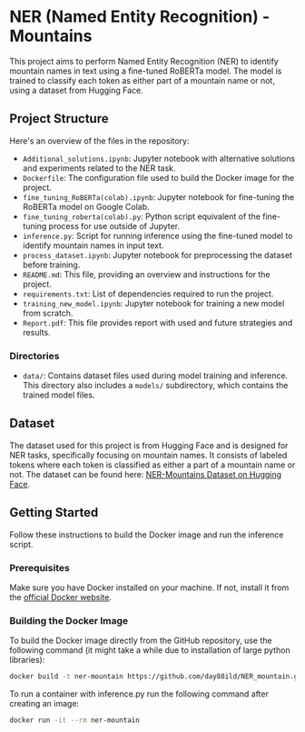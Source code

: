 # NER (Named Entity Recognition) - Mountains

This project aims to perform Named Entity Recognition (NER) to identify mountain names in text using a fine-tuned RoBERTa model. The model is trained to classify each token as either part of a mountain name or not, using a dataset from Hugging Face.

## Project Structure

Here's an overview of the files in the repository:

- `Additional_solutions.ipynb`: Jupyter notebook with alternative solutions and experiments related to the NER task.
- `Dockerfile`: The configuration file used to build the Docker image for the project.
- `fine_tuning_RoBERTa(colab).ipynb`: Jupyter notebook for fine-tuning the RoBERTa model on Google Colab.
- `fine_tuning_roberta(colab).py`: Python script equivalent of the fine-tuning process for use outside of Jupyter.
- `inference.py`: Script for running inference using the fine-tuned model to identify mountain names in input text.
- `process_dataset.ipynb`: Jupyter notebook for preprocessing the dataset before training.
- `README.md`: This file, providing an overview and instructions for the project.
- `requirements.txt`: List of dependencies required to run the project.
- `training_new_model.ipynb`: Jupyter notebook for training a new model from scratch.
- `Report.pdf`: This file provides report with used and future strategies and results.

### Directories

- `data/`: Contains dataset files used during model training and inference. This directory also includes a `models/` subdirectory, which contains the trained model files.

## Dataset

The dataset used for this project is from Hugging Face and is designed for NER tasks, specifically focusing on mountain names. It consists of labeled tokens where each token is classified as either a part of a mountain name or not. The dataset can be found here: [NER-Mountains Dataset on Hugging Face](https://huggingface.co/datasets/telord/ner-mountains-first-dataset).

## Getting Started

Follow these instructions to build the Docker image and run the inference script.

### Prerequisites

Make sure you have Docker installed on your machine. If not, install it from the [official Docker website](https://www.docker.com/get-started).

### Building the Docker Image

To build the Docker image directly from the GitHub repository, use the following command (it might take a while due to installation of large python libraries):

```bash
docker build -t ner-mountain https://github.com/day88ild/NER_mountain.git
```

To run a container with inference.py run the following command after creating an image:

```bash
docker run -it --rm ner-mountain
```
